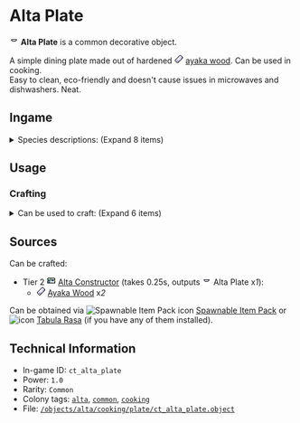# Alta Plate

<img src="https://raw.githubusercontent.com/Ceterai/Enternia/main/objects/alta/cooking/plate/icon.png" alt="Alta Plate icon" loading="lazy" width="auto" height="16px"/> **Alta Plate** is a common decorative object.

A simple dining plate made out of hardened <img src="https://raw.githubusercontent.com/Ceterai/Enternia/main/items/generic/crafting/ct_ayaka_wood.png" alt="Ayaka Wood icon" loading="lazy" width="auto" height="16px"/> [ayaka wood](https://ceterai.github.io/MyEnternia/Wiki/AyakaWood). Can be used in cooking.  
Easy to clean, eco-friendly and doesn't cause issues in microwaves and dishwashers. Neat.

## Ingame

<details markdown="1"><summary>Species descriptions: (Expand 8 items)</summary>

- Alta: A cool little plate, very clean. Looking at it makes me a little hungry...
- Apex: A little clay plate.
- Avian: A dish on which food is served.
- Floran: Plate needss food. Floran hungry.
- Glitch: Humbled. A simple clay plate.
- Human: A very simple pottery plate.
- Hylotl: A rounded clay plate.
- Novakid: Small clay plate.

</details>

## Usage

### Crafting

<details markdown="1"><summary>Can be used to craft: (Expand 6 items)</summary>

- <img src="https://raw.githubusercontent.com/Ceterai/Enternia/main/objects/alta/cooking/dishes/icon.png" alt="Alta Dishes icon" loading="lazy" width="auto" height="16px"/> [Alta Dishes](https://ceterai.github.io/MyEnternia/Wiki/AltaDishes)
- <img src="https://raw.githubusercontent.com/Ceterai/Enternia/main/objects/alta/cooking/kadamaker/icon.png" alt="Alta Kadamaker icon" loading="lazy" width="auto" height="16px"/> [Alta Kadamaker](https://ceterai.github.io/MyEnternia/Wiki/AltaKadamaker)
- <img src="https://raw.githubusercontent.com/Ceterai/Enternia/main/objects/alta/cooking/microwave/icon.png" alt="Alta Microwave Oven icon" loading="lazy" width="auto" height="16px"/> [Alta Microwave Oven](https://ceterai.github.io/MyEnternia/Wiki/AltaMicrowaveOven)
- <img src="https://raw.githubusercontent.com/Ceterai/Enternia/main/objects/alta/cooking/mixer/icon.png" alt="Alta Mixer icon" loading="lazy" width="auto" height="16px"/> [Alta Mixer](https://ceterai.github.io/MyEnternia/Wiki/AltaMixer)
- <img src="https://raw.githubusercontent.com/Ceterai/Enternia/main/objects/alta/cooking/plate_stack/icon.png" alt="Alta Plate Stack icon" loading="lazy" width="auto" height="16px"/> [Alta Plate Stack](https://ceterai.github.io/MyEnternia/Wiki/AltaPlateStack)
- <img src="https://raw.githubusercontent.com/Ceterai/Enternia/main/objects/alta/cooking/slicer/icon.png" alt="Alta Slicer icon" loading="lazy" width="auto" height="16px"/> [Alta Slicer](https://ceterai.github.io/MyEnternia/Wiki/AltaSlicer)

</details>

## Sources

Can be crafted:

- Tier 2 ![ ](https://raw.githubusercontent.com/Ceterai/Enternia/main/objects/alta/crafting/constructor/icon2.png) [Alta Constructor](https://ceterai.github.io/MyEnternia/Wiki/AltaConstructor) (takes 0.25s, outputs <img src="https://raw.githubusercontent.com/Ceterai/Enternia/main/objects/alta/cooking/plate/icon.png" alt="Alta Plate icon" loading="lazy" width="auto" height="16px"/> Alta Plate x*1*):
  - <img src="https://raw.githubusercontent.com/Ceterai/Enternia/main/items/generic/crafting/ct_ayaka_wood.png" alt="Ayaka Wood icon" loading="lazy" width="auto" height="16px"/> [Ayaka Wood](https://ceterai.github.io/MyEnternia/Wiki/AyakaWood) x*2*

Can be obtained via <img src="https://raw.githubusercontent.com/Silverfeelin/Starbound-SpawnableItemPack/master/interface/sip/iconSmall.png" alt="Spawnable Item Pack icon" width="18" height="14"/> [Spawnable Item Pack](https://steamcommunity.com/sharedfiles/filedetails/?id=733665104) or <img src="https://steamuserimages-a.akamaihd.net/ugc/263843960696222713/3EC9A7C005541F7D577EBCB8C5736B4EFC9973D6/" alt="icon" width="8" height="12"/> [Tabula Rasa](https://community.playstarbound.com/resources/the-tabula-rasa.3222/) (if you have any of them installed).

## Technical Information

- In-game ID: `ct_alta_plate`
- Power: `1.0`
- Rarity: `Common`
- Colony tags: [`alta`](https://ceterai.github.io/MyEnternia/Wiki/Tags/Alta), [`common`](https://ceterai.github.io/MyEnternia/Wiki/Tags/Common), [`cooking`](https://ceterai.github.io/MyEnternia/Wiki/Tags/Cooking)
- File: [`/objects/alta/cooking/plate/ct_alta_plate.object`](https://github.com/Ceterai/Enternia/blob/main/objects/alta/cooking/plate/ct_alta_plate.object)
